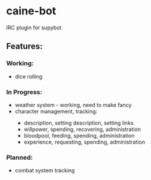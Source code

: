 caine-bot
=========

IRC plugin for supybot


<h2>Features:</h2>

<h3>Working:</h3>
<ul type="square">
	<li>dice rolling</li>
</ul>

<h3>In Progress:</h3>
<ul type="square">
	<li>weather system - working, need to make fancy</li>
	<li>character management, tracking:</li>
	<ul type="square">
		<li>description, setting description, setting links</li>
		<li>willpower, spending, recovering, administration</li>
		<li>bloodpool, feeding, spending, administration</li>
		<li>experience, requesting, spending, administration</li>
	</ul>
</ul>		

<h3>Planned:</h3>
<ul type="square">
	<li>combat system tracking</li>
</ul>

